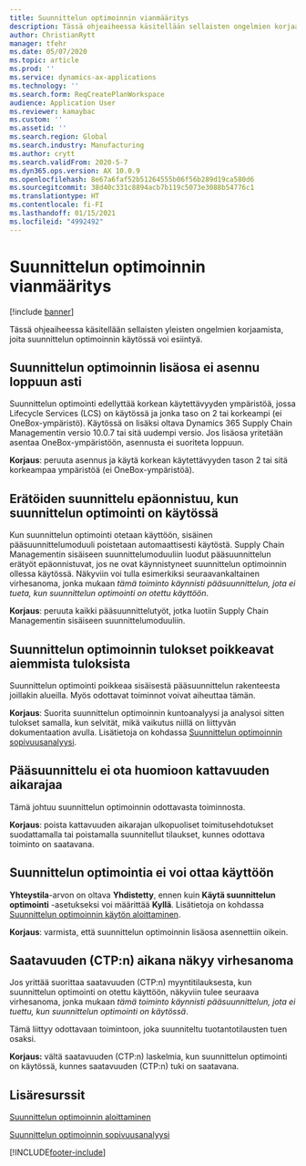 ```yaml
---
title: Suunnittelun optimoinnin vianmääritys
description: Tässä ohjeaiheessa käsitellään sellaisten ongelmien korjaamista, joita suunnittelun optimoinnin käytössä voi esiintyä.
author: ChristianRytt
manager: tfehr
ms.date: 05/07/2020
ms.topic: article
ms.prod: ''
ms.service: dynamics-ax-applications
ms.technology: ''
ms.search.form: ReqCreatePlanWorkspace
audience: Application User
ms.reviewer: kamaybac
ms.custom: ''
ms.assetid: ''
ms.search.region: Global
ms.search.industry: Manufacturing
ms.author: crytt
ms.search.validFrom: 2020-5-7
ms.dyn365.ops.version: AX 10.0.9
ms.openlocfilehash: 8e67a6faf52b51264555b06f56b289d19ca580d6
ms.sourcegitcommit: 38d40c331c8894acb7b119c5073e3088b54776c1
ms.translationtype: HT
ms.contentlocale: fi-FI
ms.lasthandoff: 01/15/2021
ms.locfileid: "4992492"
---
```

# <a name="troubleshoot-planning-optimization"></a>Suunnittelun optimoinnin vianmääritys 

[!include [banner](../../includes/banner.md)]

Tässä ohjeaiheessa käsitellään sellaisten yleisten ongelmien korjaamista, joita suunnittelun optimoinnin käytössä voi esiintyä.

## <a name="installation-of-the-planning-optimization-add-in-doesnt-complete"></a>Suunnittelun optimoinnin lisäosa ei asennu loppuun asti

Suunnittelun optimointi edellyttää korkean käytettävyyden ympäristöä, jossa Lifecycle Services (LCS) on käytössä ja jonka taso on 2 tai korkeampi (ei OneBox-ympäristö). Käytössä on lisäksi oltava Dynamics 365 Supply Chain Managementin versio 10.0.7 tai sitä uudempi versio. Jos lisäosa yritetään asentaa OneBox-ympäristöön, asennusta ei suoriteta loppuun.

**Korjaus**: peruuta asennus ja käytä korkean käytettävyyden tason 2 tai sitä korkeampaa ympäristöä (ei OneBox-ympäristöä).

## <a name="planning-of-batch-jobs-fails-when-planning-optimization-is-enabled"></a>Erätöiden suunnittelu epäonnistuu, kun suunnittelun optimointi on käytössä

Kun suunnittelun optimointi otetaan käyttöön, sisäinen pääsuunnittelumoduuli poistetaan automaattisesti käytöstä. Supply Chain Managementin sisäiseen suunnittelumoduuliin luodut pääsuunnittelun erätyöt epäonnistuvat, jos ne ovat käynnistyneet suunnittelun optimoinnin ollessa käytössä. Näkyviin voi tulla esimerkiksi seuraavankaltainen virhesanoma, jonka mukaan *tämä toiminto käynnisti pääsuunnittelun, jota ei tueta, kun suunnittelun optimointi on otettu käyttöön*.

**Korjaus**: peruuta kaikki pääsuunnittelutyöt, jotka luotiin Supply Chain Managementin sisäiseen suunnittelumoduuliin.

## <a name="planning-optimization-results-are-different-from-earlier-results"></a>Suunnittelun optimoinnin tulokset poikkeavat aiemmista tuloksista

Suunnittelun optimointi poikkeaa sisäisestä pääsuunnittelun rakenteesta joillakin alueilla. Myös odottavat toiminnot voivat aiheuttaa tämän.

**Korjaus**: Suorita suunnittelun optimoinnin kuntoanalyysi ja analysoi sitten tulokset samalla, kun selvität, mikä vaikutus niillä on liittyvän dokumentaation avulla. Lisätietoja on kohdassa [Suunnittelun optimoinnin sopivuusanalyysi](planning-optimization-fit-analysis.md).

## <a name="master-planning-doesnt-respect-the-coverage-time-fence"></a>Pääsuunnittelu ei ota huomioon kattavuuden aikarajaa

Tämä johtuu suunnittelun optimoinnin odottavasta toiminnosta.

**Korjaus**: poista kattavuuden aikarajan ulkopuoliset toimitusehdotukset suodattamalla tai poistamalla suunnitellut tilaukset, kunnes odottava toiminto on saatavana.

## <a name="cant-enable-planning-optimization"></a>Suunnittelun optimointia ei voi ottaa käyttöön

**Yhteystila**-arvon on oltava **Yhdistetty**, ennen kuin **Käytä suunnittelun optimointi** -asetukseksi voi määrittää **Kyllä**. Lisätietoja on kohdassa [Suunnittelun optimoinnin käytön aloittaminen](get-started.md).

**Korjaus**: varmista, että suunnittelun optimoinnin lisäosa asennettiin oikein.

## <a name="error-message-is-shown-during-ctp"></a>Saatavuuden (CTP:n) aikana näkyy virhesanoma

Jos yrittää suorittaa saatavuuden (CTP:n) myyntitilauksesta, kun suunnittelun optimointi on otettu käyttöön, näkyviin tulee seuraava virhesanoma, jonka mukaan *tämä toiminto käynnisti pääsuunnittelun, jota ei tuettu, kun suunnittelun optimointi on käytössä*.

Tämä liittyy odottavaan toimintoon, joka suunniteltu tuotantotilausten tuen osaksi.

**Korjaus:** vältä saatavuuden (CTP:n) laskelmia, kun suunnittelun optimointi on käytössä, kunnes saatavuuden (CTP:n) tuki on saatavana.

## <a name="additional-resources"></a>Lisäresurssit

[Suunnittelun optimoinnin aloittaminen](get-started.md)

[Suunnittelun optimoinnin sopivuusanalyysi](planning-optimization-fit-analysis.md)


[!INCLUDE[footer-include](../../../includes/footer-banner.md)]